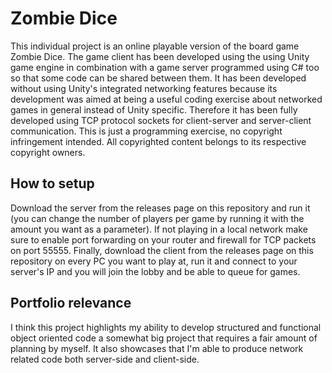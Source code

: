 # Zombie Dice
This individual project is an online playable version of the board game Zombie Dice. The game client has been developed using the using Unity game engine in combination
with a game server programmed using C# too so that some code can be shared between them. It has been developed without using Unity's integrated networking
features because its development was aimed at being a useful coding exercise about networked games in general instead of Unity specific. Therefore it has been
fully developed using TCP protocol sockets for client-server and server-client communication. This is
just a programming exercise, no copyright infringement intended. All copyrighted content belongs to its respective copyright owners. 

## How to setup
Download the server from the releases page on this repository and run it (you can change the number of players per game by running it with the amount you want as a parameter).
If not playing in a local network make sure to enable port forwarding on your router and firewall for TCP packets on port 55555. Finally, download the client from the releases page on this repository on every PC you want to play at, run it and connect to your server's IP and you will join the lobby and be able to queue for games.

## Portfolio relevance
I think this project highlights my ability to develop structured and functional object oriented code a somewhat big project that requires a fair amount of planning by myself.
It also showcases that I'm able to produce network related code both server-side and client-side.
